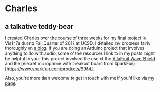 Charles
=======
a talkative teddy-bear 
---------------------------

I created Charles over the course of three weeks for my final project in Vis147a during Fall Quarter of 2012 at UCSD. I detailed my progress fairly thoroughly on [a blog](dylanhacks.wordpress.com). If you are doing an Arduino project that involves anything to do with audio, some of the resources I link to in my posts might be helpful to you. This project involved the use of the [AdaFruit Wave Shield](http://adafruit.com/products/94) and the [elecret microphone with breakout board from SparkFun)[https://www.sparkfun.com/products/9964]. 

Also, you're more than welcome to get in touch with me if you'd like via [my page](http://www.dylanbarth.com). 


